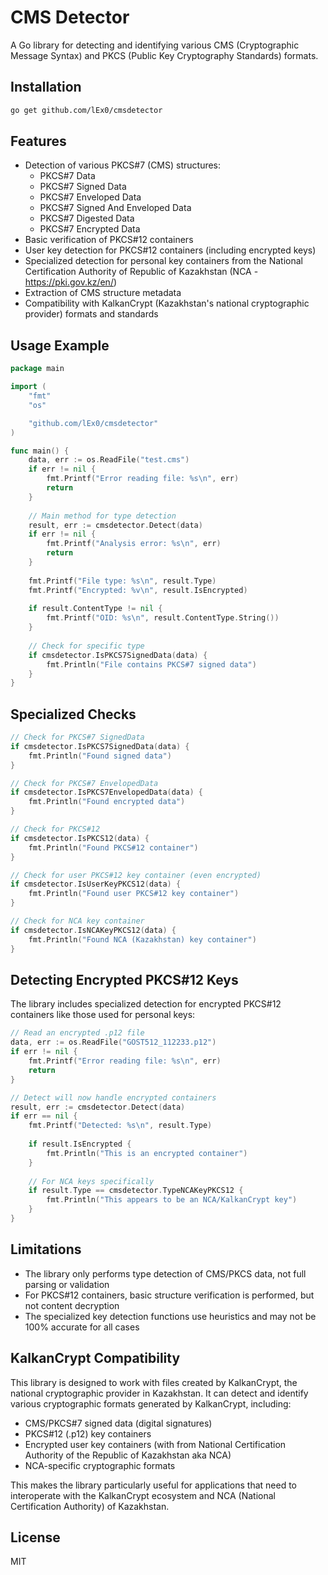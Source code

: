 # CMS Detector

A Go library for detecting and identifying various CMS (Cryptographic Message Syntax) and PKCS (Public Key Cryptography Standards) formats.

## Installation

```bash
go get github.com/lEx0/cmsdetector
```

## Features

- Detection of various PKCS#7 (CMS) structures:
  - PKCS#7 Data
  - PKCS#7 Signed Data
  - PKCS#7 Enveloped Data
  - PKCS#7 Signed And Enveloped Data
  - PKCS#7 Digested Data
  - PKCS#7 Encrypted Data
- Basic verification of PKCS#12 containers
- User key detection for PKCS#12 containers (including encrypted keys)
- Specialized detection for personal key containers from the National Certification Authority of Republic of Kazakhstan (NCA - https://pki.gov.kz/en/)
- Extraction of CMS structure metadata
- Compatibility with KalkanCrypt (Kazakhstan's national cryptographic provider) formats and standards

## Usage Example

```go
package main

import (
	"fmt"
	"os"

	"github.com/lEx0/cmsdetector"
)

func main() {
	data, err := os.ReadFile("test.cms")
	if err != nil {
		fmt.Printf("Error reading file: %s\n", err)
		return
	}
	
	// Main method for type detection
	result, err := cmsdetector.Detect(data)
	if err != nil {
		fmt.Printf("Analysis error: %s\n", err)
		return
	}
	
	fmt.Printf("File type: %s\n", result.Type)
	fmt.Printf("Encrypted: %v\n", result.IsEncrypted)
	
	if result.ContentType != nil {
		fmt.Printf("OID: %s\n", result.ContentType.String())
	}
	
	// Check for specific type
	if cmsdetector.IsPKCS7SignedData(data) {
		fmt.Println("File contains PKCS#7 signed data")
	}
}
```

## Specialized Checks

```go
// Check for PKCS#7 SignedData
if cmsdetector.IsPKCS7SignedData(data) {
    fmt.Println("Found signed data")
}

// Check for PKCS#7 EnvelopedData
if cmsdetector.IsPKCS7EnvelopedData(data) {
    fmt.Println("Found encrypted data")
}

// Check for PKCS#12
if cmsdetector.IsPKCS12(data) {
    fmt.Println("Found PKCS#12 container")
}

// Check for user PKCS#12 key container (even encrypted)
if cmsdetector.IsUserKeyPKCS12(data) {
    fmt.Println("Found user PKCS#12 key container")
}

// Check for NCA key container
if cmsdetector.IsNCAKeyPKCS12(data) {
    fmt.Println("Found NCA (Kazakhstan) key container")
}
```

## Detecting Encrypted PKCS#12 Keys

The library includes specialized detection for encrypted PKCS#12 containers like those used for personal keys:

```go
// Read an encrypted .p12 file
data, err := os.ReadFile("GOST512_112233.p12")
if err != nil {
    fmt.Printf("Error reading file: %s\n", err)
    return
}

// Detect will now handle encrypted containers
result, err := cmsdetector.Detect(data)
if err == nil {
    fmt.Printf("Detected: %s\n", result.Type)
    
    if result.IsEncrypted {
        fmt.Println("This is an encrypted container")
    }
    
    // For NCA keys specifically
    if result.Type == cmsdetector.TypeNCAKeyPKCS12 {
        fmt.Println("This appears to be an NCA/KalkanCrypt key")
    }
}
```

## Limitations

- The library only performs type detection of CMS/PKCS data, not full parsing or validation
- For PKCS#12 containers, basic structure verification is performed, but not content decryption
- The specialized key detection functions use heuristics and may not be 100% accurate for all cases

## KalkanCrypt Compatibility

This library is designed to work with files created by KalkanCrypt, the national cryptographic provider in Kazakhstan. It can detect and identify various cryptographic formats generated by KalkanCrypt, including:

- CMS/PKCS#7 signed data (digital signatures)
- PKCS#12 (.p12) key containers
- Encrypted user key containers (with from National Certification Authority of the Republic of Kazakhstan aka NCA)
- NCA-specific cryptographic formats

This makes the library particularly useful for applications that need to interoperate with the KalkanCrypt ecosystem and NCA (National Certification Authority) of Kazakhstan.

## License

MIT
